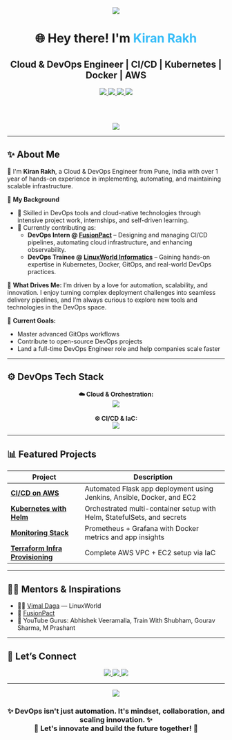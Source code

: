 <div align="center">

<img src="https://capsule-render.vercel.app/api?type=waving&color=0ea5e9&height=200&section=header&text=Kiran%20Rakh%20%F0%9F%9A%80&fontSize=40&fontColor=ffffff"/>

<h1 align="center">🌐 Hey there! I'm <span style="color:#38bdf8;">Kiran Rakh</span></h1>

<h2>Cloud & DevOps Engineer | CI/CD | Kubernetes | Docker | AWS</h2>

<a href="https://kiranrakh.netlify.app" target="_blank">
  <img src="https://img.shields.io/badge/Portfolio-kiranrakh.netlify.app-0ea5e9?style=for-the-badge&logo=netlify" />
</a>
<a href="https://www.linkedin.com/in/kiran-rakh-b644b6248">
  <img src="https://img.shields.io/badge/LinkedIn-Kiran_Rakh-blue?style=for-the-badge&logo=linkedin" />
</a>
<a href="mailto:kiranrakh155@gmail.com">
  <img src="https://img.shields.io/badge/Email-Contact-red?style=for-the-badge&logo=gmail" />
</a>
<a href="https://github.com/KiranRakh">
  <img src="https://img.shields.io/badge/GitHub-Kiran_Rakh-black?style=for-the-badge&logo=github" />
</a>

<br><br>

<img src="https://readme-typing-svg.herokuapp.com?font=Fira+Code&size=22&pause=1000&color=38BDF8&center=true&width=800&lines=DevOps+Intern+at+FusionPact;Cloud+Native+Engineer;CI%2FCD+Pipeline+Expert;IaC+%7C+Terraform+%7C+Ansible;AWS+%7C+Jenkins+%7C+Kubernetes+%7C+Docker;CloudOps+%7C+DevSecOps+%7C+Platform+Engineering+%7C+SRE" />

</div>

---

## ✨ About Me

👋 I'm **Kiran Rakh**, a Cloud & DevOps Engineer from Pune, India with over 1 year of hands-on experience in implementing, automating, and maintaining scalable infrastructure.

🔧 **My Background**
- 🎯 Skilled in DevOps tools and cloud-native technologies through intensive project work, internships, and self-driven learning.
- 💼 Currently contributing as:
  - **DevOps Intern @ [FusionPact](https://www.linkedin.com/company/fusionpact/posts/?feedView=all)** – Designing and managing CI/CD pipelines, automating cloud infrastructure, and enhancing observability.
  - **DevOps Trainee @ [LinuxWorld Informatics](https://www.linkedin.com/in/vimaldaga)** – Gaining hands-on expertise in Kubernetes, Docker, GitOps, and real-world DevOps practices.

🌱 **What Drives Me:**
I’m driven by a love for automation, scalability, and innovation. I enjoy turning complex deployment challenges into seamless delivery pipelines, and I’m always curious to explore new tools and technologies in the DevOps space.

📌 **Current Goals:**
- Master advanced GitOps workflows
- Contribute to open-source DevOps projects
- Land a full-time DevOps Engineer role and help companies scale faster

---

## ⚙️ DevOps Tech Stack

<p align="center">
  <b>☁️ Cloud & Orchestration:</b><br>
  <img src="https://skillicons.dev/icons?i=aws,kubernetes,docker" />
  <br><br>
  <b>⚙️ CI/CD & IaC:</b><br>
  <img src="https://skillicons.dev/icons?i=jenkins,terraform,ansible,git,linux" />
</p>

---

## 📊 Featured Projects

| Project | Description |
|--------|-------------|
| [**CI/CD on AWS**](https://github.com/KiranRakh/flask-cicd-aws) | Automated Flask app deployment using Jenkins, Ansible, Docker, and EC2 |
| [**Kubernetes with Helm**](https://github.com/KiranRakh/k8s-helm-project) | Orchestrated multi-container setup with Helm, StatefulSets, and secrets |
| [**Monitoring Stack**](https://github.com/KiranRakh/monitoring-prometheus-grafana) | Prometheus + Grafana with Docker metrics and app insights |
| [**Terraform Infra Provisioning**](https://github.com/KiranRakh/aws-terraform-iac) | Complete AWS VPC + EC2 setup via IaC |

---

## 👨‍💼 Mentors & Inspirations

- 👨‍💼 [Vimal Daga](https://www.linkedin.com/in/vimaldaga) — LinuxWorld
- 💼 [FusionPact](https://www.linkedin.com/company/fusionpact/posts/?feedView=all)
- 🎥 YouTube Gurus: Abhishek Veeramalla, Train With Shubham, Gourav Sharma, M Prashant

---

## 📢 Let’s Connect

<p align="center">
  <a href="https://kiranrakh.netlify.app">
    <img src="https://img.shields.io/badge/Portfolio-kiranrakh.netlify.app-0ea5e9?style=for-the-badge&logo=netlify" />
  </a>
  <a href="https://linkedin.com/in/kiran-rakh-b644b6248">
    <img src="https://img.shields.io/badge/LinkedIn-Kiran_Rakh-blue?style=for-the-badge&logo=linkedin" />
  </a>
  <a href="mailto:kiranrakh155@gmail.com">
    <img src="https://img.shields.io/badge/Email-kiranrakh155@gmail.com-D14836?style=for-the-badge&logo=gmail&logoColor=white" />
  </a>
</p>

---

<div align="center">

<img src="https://capsule-render.vercel.app/api?type=waving&color=0ea5e9&height=150&section=footer"/>

<h3 align="center"><strong>✨ DevOps isn't just automation. It's mindset, collaboration, and scaling innovation. ✨<br>🚀 Let's innovate and build the future together! 🚀</strong></h3>

</div>
